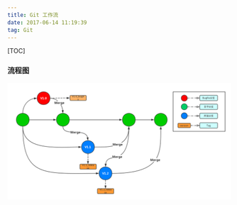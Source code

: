 ```yaml
---
title: Git 工作流
date: 2017-06-14 11:19:39
tag: Git
---
```

[TOC]

### 流程图
![Git工作流](../../attach/Git工作流.png)